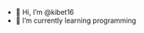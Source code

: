 - 👋 Hi, I’m @kibet16
- 🌱 I’m currently learning programming


<!---
kibet16/kibet16 is a ✨ special ✨ repository because its `README.md` (this file) appears on your GitHub profile.
You can click the Preview link to take a look at your changes.
--->
